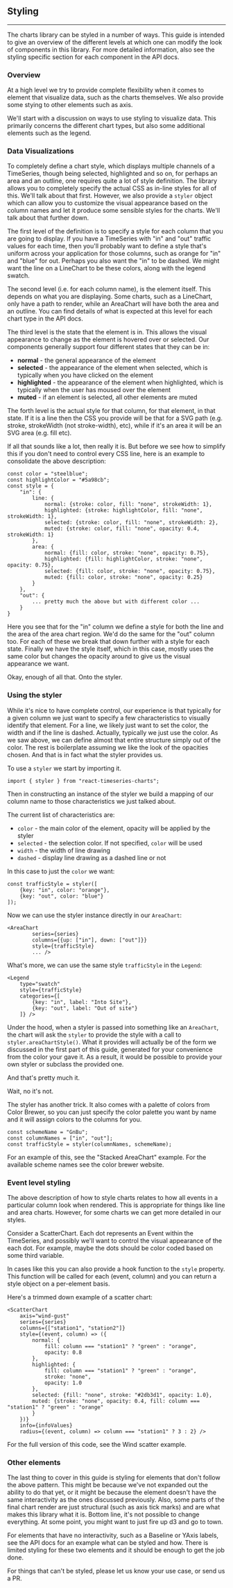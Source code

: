 
## Styling

---



The charts library can be styled in a number of ways. This guide is intended to give an overview of the different levels at which one can modify the look of components in this library. For more detailed information, also see the styling specific section for each component in the API docs.

### Overview

At a high level we try to provide complete flexibility when it comes to element that visualize data, such as the charts themselves. We also provide some stying to other elements such as axis.

We'll start with a discussion on ways to use styling to visualize data. This primarily concerns the different chart types, but also some additional elements such as the legend.

### Data Visualizations

To completely define a chart style, which displays multiple channels of a TimeSeries, though being selected, highlighted and so on, for perhaps an area and an outline, one requires quite a lot of style definition. The library allows you to completely specify the actual CSS as in-line styles for all of this. We'll talk about that first. However, we also provide a `styler` object which can allow you to customize the visual appearance based on the column names and let it produce some sensible styles for the charts. We'll talk about that further down.

The first level of the definition is to specify a style for each column that you are going to display. If you have a TimeSeries with "in" and "out" traffic values for each time, then you'll probably want to define a style that's uniform across your application for those columns, such as orange for "in" and "blue" for out. Perhaps you also want the "in" to be dashed. We might want the line on a LineChart to be these colors, along with the legend swatch.

The second level (i.e. for each column name), is the element itself. This depends on what you are displaying. Some charts, such as a LineChart, only have a path to render, while an AreaChart will have both the area and an outline. You can find details of what is expected at this level for each chart type in the API docs.

The third level is the state that the element is in. This allows the visual appearance to change as the element is hovered over or selected. Our components generally support four different states that they can be in:

 * **normal** - the general appearance of the element
 * **selected** - the appearance of the element when selected, which is typically when you have clicked on the element
 * **highlighted** - the appearance of the element when highlighted, which is typically when the user has moused over the element
 * **muted** - if an element is selected, all other elements are muted

The forth level is the actual style for that column, for that element, in that state. If it is a line then the CSS you provide will be that for a SVG path (e.g. stroke, strokeWidth (not stroke-width), etc), while if it's an area it will be an SVG area (e.g. fill etc).

If all that sounds like a lot, then really it is. But before we see how to simplify this if you don't need to control every CSS line, here is an example to consolidate the above description:

    const color = "steelblue";
    const highlightColor = "#5a98cb";
    const style = {
        "in": {
            line: {
                normal: {stroke: color, fill: "none", strokeWidth: 1},
                highlighted: {stroke: highlightColor, fill: "none", strokeWidth: 1},
                selected: {stroke: color, fill: "none", strokeWidth: 2},
                muted: {stroke: color, fill: "none", opacity: 0.4, strokeWidth: 1}
            },
            area: {
                normal: {fill: color, stroke: "none", opacity: 0.75},
                highlighted: {fill: highlightColor, stroke: "none", opacity: 0.75},
                selected: {fill: color, stroke: "none", opacity: 0.75},
                muted: {fill: color, stroke: "none", opacity: 0.25}
            }
        },
        "out": {
            ... pretty much the above but with different color ...
        }
    }

Here you see that for the "in" column we define a style for both the line and the area of the area chart region. We'd do the same for the "out" column too. For each of these we break that down further with a style for each state. Finally we have the style itself, which in this case, mostly uses the same color but changes the opacity around to give us the visual appearance we want.

Okay, enough of all that. Onto the styler.

### Using the styler

While it's nice to have complete control, our experience is that typically for a given column we just want to specify a few characteristics to visually identify that element. For a line, we likely just want to set the color, the width and if the line is dashed. Actually, typically we just use the color. As we saw above, we can define almost that entire structure simply out of the color. The rest is boilerplate assuming we like the look of the opacities chosen. And that is in fact what the styler provides us.

To use a `styler` we start by importing it.

    import { styler } from "react-timeseries-charts";

Then in constructing an instance of the styler we build a mapping of our column name to those characteristics we just talked about.

The current list of characteristics are:
 * `color` - the main color of the element, opacity will be applied by the styler
 * `selected` - the selection color. If not specified, `color` will be used
 * `width` - the width of line drawing
 * `dashed` - display line drawing as a dashed line or not

In this case to just the `color` we want:

    const trafficStyle = styler([
        {key: "in", color: "orange"},
        {key: "out", color: "blue"}
    ]);

Now we can use the styler instance directly in our `AreaChart`:

    <AreaChart
            series={series}
            columns={{up: ["in"], down: ["out"]}}
            style={trafficStyle}
            ... />

What's more, we can use the same style `trafficStyle` in the `Legend`:

    <Legend
        type="swatch"
        style={trafficStyle}
        categories={[
            {key: "in", label: "Into Site"},
            {key: "out", label: "Out of site"}
        ]} />

Under the hood, when a styler is passed into something like an `AreaChart`, the chart will ask the `styler` to provide the style with a call to `styler.areaChartStyle()`. What it provides will actually be of the form we discussed in the first part of this guide, generated for your convenience from the color your gave it. As a result, it would be possible to provide your own styler or subclass the provided one.

And that's pretty much it.

Wait, no it's not.

The styler has another trick. It also comes with a palette of colors from Color Brewer, so you can just specify the color palette you want by name and it will assign colors to the columns for you.

    const schemeName = "GnBu";
    const columnNames = ["in", "out"];
    const trafficStyle = styler(columnNames, schemeName);

For an example of this, see the "Stacked AreaChart" example. For the available scheme names see the color brewer website.

### Event level styling

The above description of how to style charts relates to how all events in a particular column look when rendered. This is appropriate for things like line and area charts. However, for some charts we can get more detailed in our styles.

Consider a ScatterChart. Each dot represents an Event within the TimeSeries, and possibly we'll want to control the visual appearance of the each dot. For example, maybe the dots should be color coded based on some third variable.

In cases like this you can also provide a hook function to the `style` property. This function will be called for each (event, column) and you can return a style object on a per-element basis.

Here's a trimmed down example of a scatter chart:

    <ScatterChart
        axis="wind-gust"
        series={series}
        columns={["station1", "station2"]}
        style={(event, column) => ({
            normal: {
                fill: column === "station1" ? "green" : "orange",
                opacity: 0.8
            },
            highlighted: {
                fill: column === "station1" ? "green" : "orange",
                stroke: "none",
                opacity: 1.0
            },
            selected: {fill: "none", stroke: "#2db3d1", opacity: 1.0},
            muted: {stroke: "none", opacity: 0.4, fill: column === "station1" ? "green" : "orange"
            }
        })}
        info={infoValues}
        radius={(event, column) => column === "station1" ? 3 : 2} />

For the full version of this code, see the Wind scatter example.

### Other elements

The last thing to cover in this guide is styling for elements that don't follow the above pattern. This might be because we've not expanded out the ability to do that yet, or it might be because the element doesn't have the same interactivity as the ones discussed previously. Also, some parts of the final chart render are just structural (such as axis tick marks) and are what makes this library what it is. Bottom line, it's not possible to change everything. At some point, you might want to just fire up d3 and go to town.

For elements that have no interactivity, such as a Baseline or YAxis labels, see the API docs for an example what can be styled and how. There is limited styling for these two elements and it should be enough to get the job done.

For things that can't be styled, please let us know your use case, or send us a PR.



